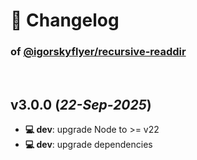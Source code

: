 # 📒 Changelog

### of [@igorskyflyer/recursive-readdir](https://github.com/igorskyflyer/npm-recursive-readdir)

<br>

## v3.0.0 (*22-Sep-2025*)

- **💻 dev**: upgrade Node to >= v22
- **💻 dev**: upgrade dependencies
